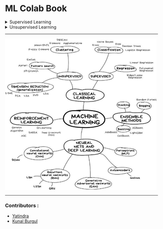 # ML Colab Book

<details>

<summary>Supervised Learning </summary> 

(https://github.com/pymacbit/ML-Colab-Book/tree/master/Supervised%20Learning)

- <code style="white-space:nowrap;">Classification</code> [->](https://github.com/pymacbit/ML-Colab-Book/tree/master/Supervised%20Learning/Classification)
- <code style="white-space:nowrap;">Regression</code>[->](https://github.com/pymacbit/ML-Colab-Book/tree/master/Supervised%20Learning/Regression%20)


</details>

<details>

<summary>Unsupervised Learning </summary> 

(https://github.com/pymacbit/ML-Colab-Book/tree/master/Unsupervised%20Learning)


- <code style="white-space:nowrap;">Clustering</code> [->](https://github.com/pymacbit/ML-Colab-Book/tree/master/Unsupervised%20Learning/Clustering)
- <code style="white-space:nowrap;">Pattern Search</code>[->](https://github.com/pymacbit/ML-Colab-Book/tree/master/Unsupervised%20Learning/Pattern%20Search)
- <code style="white-space:nowrap;">Dimension reduction</code>[->](https://github.com/pymacbit/ML-Colab-Book/tree/master/Unsupervised%20Learning/Dimension%20Reduction%20(Genralization))

</details>

--------------------------------------
<img src="img/ml.png"  width="500"  height="500">

--------------------------------------

### Contributors :

* [Yatindra](https://github.com/pymacbit)
* [Kunal Burgul](https://github.com/kunalburgul) 
